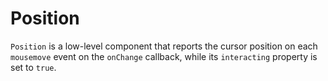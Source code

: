 # Position

`Position` is a low-level component that reports the cursor position on each `mousemove` event on the `onChange` callback, while its `interacting` property is set to `true`.